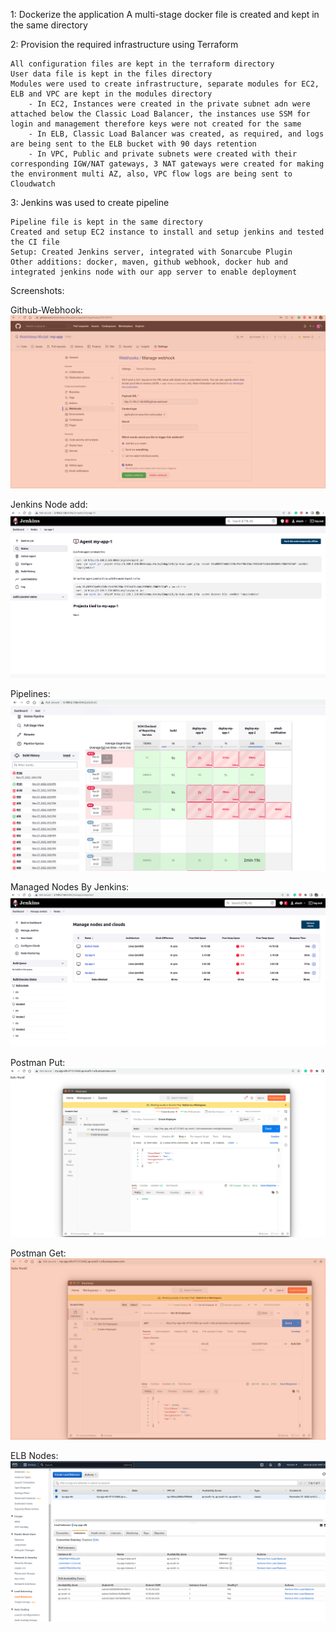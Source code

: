 

1: Dockerize the application A multi-stage docker file is created and kept in the same directory


2: Provision the required infrastructure using Terraform 

    All configuration files are kept in the terraform directory 
    User data file is kept in the files directory 
    Modules were used to create infrastructure, separate modules for EC2, ELB and VPC are kept in the modules directory 
        - In EC2, Instances were created in the private subnet adn were attached below the Classic Load Balancer, the instances use SSM for login and management therefore keys were not created for the same 
        - In ELB, Classic Load Balancer was created, as required, and logs are being sent to the ELB bucket with 90 days retention 
        - In VPC, Public and private subnets were created with their corresponding IGW/NAT gateways, 3 NAT gateways were created for making the environment multi AZ, also, VPC flow logs are being sent to Cloudwatch


3: Jenkins was used to create pipeline 

    Pipeline file is kept in the same directory 
    Created and setup EC2 instance to install and setup jenkins and tested the CI file 
    Setup: Created Jenkins server, integrated with Sonarcube Plugin 
    Other additions: docker, maven, github webhook, docker hub and integrated jenkins node with our app server to enable deployment 


Screenshots:



Github-Webhook: ![Alt text](images/github-jenkins-web-hook.png?raw=true "Github-Jenkins-Webhook") 

Jenkins Node add: ![Alt text](images/node-add-jenkins.png?raw=true "Jenkins Node Addition") 

Pipelines: ![Alt text](images/pipelines.png?raw=true "Pipelines") 

Managed Nodes By Jenkins: ![Alt text](images/managed-nodes-by-jenkins.png?raw=true "Managed Nodes By jenkins Server")

Postman Put: ![Alt text](images/postman-put-api.png?raw=true "Postman PUT api call")

Postman Get: ![Alt text](images/postman-get-api-call.png?raw=true "Postman GET api call")

ELB Nodes: ![Alt text](images/elb-instances.png?raw=true "ELB Instances nodes status")